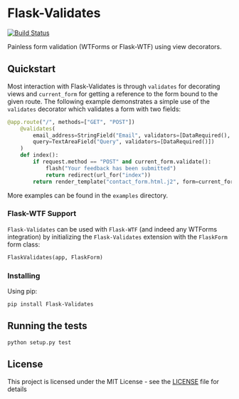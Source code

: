 # Flask-Validates

[![Build Status](https://travis-ci.org/tjpnz/flask-validates.svg?branch=master)](https://travis-ci.org/tjpnz/flask-validates)

Painless form validation (WTForms or Flask-WTF) using view decorators.

## Quickstart

Most interaction with Flask-Validates is through `validates` for decorating views and `current_form` for getting a reference to the form bound to the given route. The following example demonstrates a simple use of the `validates` decorator which validates a form with two fields:


```python
@app.route("/", methods=["GET", "POST"])
    @validates(
        email_address=StringField("Email", validators=[DataRequired(), Email()]),
        query=TextAreaField("Query", validators=[DataRequired()])
    )
    def index():
        if request.method == "POST" and current_form.validate():
            flash("Your feedback has been submitted")
            return redirect(url_for("index"))
        return render_template("contact_form.html.j2", form=current_form)
```

More examples can be found in the `examples` directory.

### Flask-WTF Support

`Flask-Validates` can be used with `Flask-WTF` (and indeed any WTForms integration) by initializing the `Flask-Validates` extension with the `FlaskForm` form class:

```python
FlaskValidates(app, FlaskForm)
```

### Installing

Using pip:

```
pip install Flask-Validates
```

## Running the tests

```
python setup.py test
```

## License

This project is licensed under the MIT License - see the [LICENSE](LICENSE) file for details
